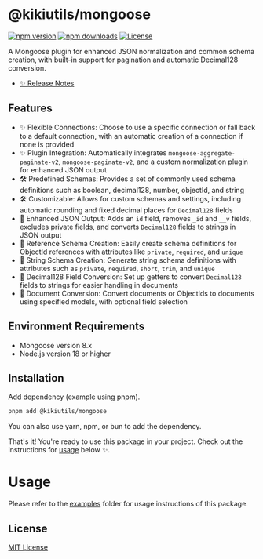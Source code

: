 # @kikiutils/mongoose

[![npm version][npm-version-src]][npm-version-href]
[![npm downloads][npm-downloads-src]][npm-downloads-href]
[![License][license-src]][license-href]

A Mongoose plugin for enhanced JSON normalization and common schema creation, with built-in support for pagination and automatic Decimal128 conversion.

- [✨ Release Notes](./CHANGELOG.md)

## Features

- ✨ Flexible Connections: Choose to use a specific connection or fall back to a default connection, with an automatic creation of a connection if none is provided
- ✨ Plugin Integration: Automatically integrates `mongoose-aggregate-paginate-v2`, `mongoose-paginate-v2`, and a custom normalization plugin for enhanced JSON output
- 🛠 Predefined Schemas: Provides a set of commonly used schema definitions such as boolean, decimal128, number, objectId, and string
- 🛠 Customizable: Allows for custom schemas and settings, including automatic rounding and fixed decimal places for `Decimal128` fields
- 🔄 Enhanced JSON Output: Adds an `id` field, removes `_id` and `__v` fields, excludes private fields, and converts `Decimal128` fields to strings in JSON output
- 🧩 Reference Schema Creation: Easily create schema definitions for ObjectId references with attributes like `private`, `required`, and `unique`
- 🧩 String Schema Creation: Generate string schema definitions with attributes such as `private`, `required`, `short`, `trim`, and `unique`
- 🧩 Decimal128 Field Conversion: Set up getters to convert `Decimal128` fields to strings for easier handling in documents
- 🧩 Document Conversion: Convert documents or ObjectIds to documents using specified models, with optional field selection

## Environment Requirements

- Mongoose version 8.x
- Node.js version 18 or higher

## Installation

Add dependency (example using pnpm).

```bash
pnpm add @kikiutils/mongoose
```

You can also use yarn, npm, or bun to add the dependency.

That's it! You're ready to use this package in your project. Check out the instructions for [usage](#usage) below ✨.

# Usage

Please refer to the [examples](./examples/README.md) folder for usage instructions of this package.

## License

[MIT License](./LICENSE)

<!-- Badges -->
[npm-version-src]: https://img.shields.io/npm/v/@kikiutils/mongoose/latest.svg?style=flat&colorA=18181B&colorB=28CF8D
[npm-version-href]: https://npmjs.com/package/@kikiutils/mongoose

[npm-downloads-src]: https://img.shields.io/npm/dm/@kikiutils/mongoose.svg?style=flat&colorA=18181B&colorB=28CF8D
[npm-downloads-href]: https://npmjs.com/package/@kikiutils/mongoose

[license-src]: https://img.shields.io/npm/l/@kikiutils/mongoose.svg?style=flat&colorA=18181B&colorB=28CF8D
[license-href]: https://github.com/kiki-kanri/kikiutils-node-mongoose/blob/main/LICENSE

